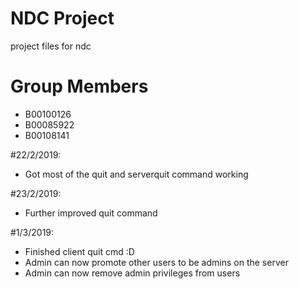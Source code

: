 # NDC Project

project files for ndc

# Group Members

- B00100126
- B00085922
- B00108141

#22/2/2019:
- Got most of the quit and serverquit command working

#23/2/2019:
- Further improved quit command

#1/3/2019:
- Finished client quit cmd :D
- Admin can now promote other users to be admins on the server
- Admin can now remove admin privileges from users
